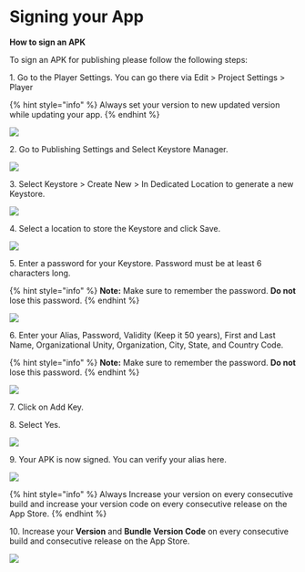 # Signing your App

**How to sign an APK**

To sign an APK for publishing please follow the following steps:

1\.       Go to the Player Settings. You can go there via Edit > Project Settings > Player

{% hint style="info" %}
Always set your version to new updated version while updating your app.
{% endhint %}

![](<../.gitbook/assets/image (65).png>)

2\.       Go to Publishing Settings and Select Keystore Manager.

![](<../.gitbook/assets/image (27).png>)

3\.       Select Keystore > Create New > In Dedicated Location to generate a new Keystore.

![](<../.gitbook/assets/image (84).png>)

4\.     Select a location to store the Keystore and click Save.

![](<../.gitbook/assets/image (82).png>)

5\.       Enter a password for your Keystore. Password must be at least 6 characters long.

{% hint style="info" %}
**Note:** Make sure to remember the password. **Do not** lose this password.
{% endhint %}

![](<../.gitbook/assets/image (101).png>)

6\.       Enter your Alias, Password, Validity (Keep it 50 years), First and Last Name, Organizational Unity, Organization, City, State, and Country Code.

{% hint style="info" %}
**Note:** Make sure to remember the password. **Do not** lose this password.
{% endhint %}

![](<../.gitbook/assets/image (30).png>)

7\.       Click on Add Key.

8\.       Select Yes.

![](<../.gitbook/assets/image (14).png>)

9\.       Your APK is now signed. You can verify your alias here.

![](<../.gitbook/assets/image (31).png>)

{% hint style="info" %}
Always Increase your version on every consecutive build and increase your version code on every consecutive release on the App Store.
{% endhint %}

10\.     Increase your **Version** and **Bundle Version Code** on every consecutive build and consecutive release on the App Store.

![](../.gitbook/assets/Capture4.JPG)
